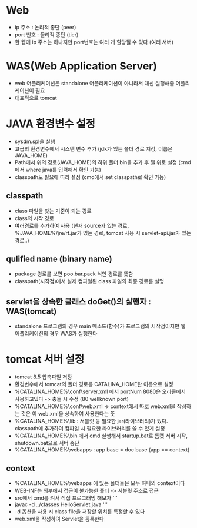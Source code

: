 # Web
- ip 주소 : 논리적 종단 (peer)
- port 번호 : 물리적 종단 (tier)
- 한 웹에 ip 주소는 하나지만 port번호는 여러 개 할당될 수 있다 (여러 서버)

# WAS(Web Application Server)
- web 어플리케이션은 standalone 어플리케이션이 아니라서 대신 실행해줄 어플리케이션이 필요
- 대표적으로 tomcat

# JAVA 환경변수 설정
- sysdm.spl을 실행
- 고급의 환경변수에서 시스템 변수 추가 (jdk가 있는 폴더 경로 지정, 이름은 JAVA_HOME)
- Path에서 위의 경로(JAVA_HOME)의 하위 폴더 bin을 추가 후 젤 위로 설정 (cmd에서 where java를 입력해서 확인 가능)
- classpath도 필요에 따라 설정 (cmd에서 set classpath로 확인 가능)
                                            
## classpath
- class 파일을 찾는 기준이 되는 경로
- class의 시작 경로
- 여러경로를 추가하여 사용 (현재 source가 있는 경로, %JAVA_HOME%/jre/rt.jar가 있는 경로, tomcat 사용 시 servlet-api.jar가 있는 경로..)

## qulified name (binary name)
- package 경로를 보면 poo.bar.pack 식인 경로를 뜻함
- classpath(시작점)에서 실제 컴파일된 class 파일의 최종 경로를 설명

## servlet을 상속한 클래스 doGet()의 실행자 : WAS(tomcat)
- standalone 프로그램의 경우 main 메소드(함수)가 프로그램의 시작점이지만 웹 어플리케이션의 경우 WAS가 실행한다

# tomcat 서버 설정
- tomcat 8.5 압축파일 저장
- 환경변수에서 tomcat의 폴더 경로를 CATALINA_HOME란 이름으르 설정
- %CATALINA_HOME%\conf\server.xml 에서 portNum 8080은 오라클에서 사용하고있다 -> 충돌 시 수정 (80 wellknown port)
- %CATALINA_HOME%\conf\web.xml => context에서 따로 web.xml을 작성하는 것은 이 web.xml을 상속하여 사용한다는 뜻
- %CATALINA_HOME%\lib : 서블릿 등 필요한 jar(라이브러리)가 있다. classpath에 추가하여 컴파일 시 필요한 라이브러리를 쓸 수 있게 설정
- %CATALINA_HOME%\bin 에서 cmd 실행해서 startup.bat로 톰캣 서버 시작, shutdown.bat으로 서버 중단
- %CATALINA_HOME%\webapps : app base = doc base (app == context)

## context
- %CATALINA_HOME%\webapps 에 있는 폴더들은 모두 하나의 context이다
- WEB-INF는 외부에서 접근이 불가능한 폴더 -> 서블릿 주소로 접근
- src에서 cmd를 켜서 직접 프로그래밍 해보자
'''
- javac -d ../classes HelloServlet.java
'''
- -d 옵션을 사용 시 class file을 저장할 위치를 특정할 수 있다
- web.xml을 작성하여 Servlet을 등록한다
